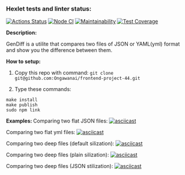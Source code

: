 ### Hexlet tests and linter status:
[![Actions Status](https://github.com/Ongawanai/frontend-project-46/workflows/hexlet-check/badge.svg)](https://github.com/Ongawanai/frontend-project-46/actions)
[![Node CI](https://github.com/Ongawanai/frontend-project-46/actions/workflows/ActionsTest.yml/badge.svg)](https://github.com/Ongawanai/frontend-project-46/actions/workflows/ActionsTest.yml)
[![Maintainability](https://api.codeclimate.com/v1/badges/c2d12906105bf7d1971f/maintainability)](https://codeclimate.com/github/Ongawanai/frontend-project-46/maintainability)
[![Test Coverage](https://api.codeclimate.com/v1/badges/c2d12906105bf7d1971f/test_coverage)](https://codeclimate.com/github/Ongawanai/frontend-project-46/test_coverage)

<b>Description:</b>

GenDiff is a utilite that compares two files of JSON or YAML(yml) format and show you the difference between them.

<b>How to setup:</b>

1. Copy this repo with command:
`git clone git@github.com:Ongawanai/frontend-project-44.git`

2. Type these commands:
```
make install
make publish
sudo npm link
```


<b> Examples: </b>
Comparing two flat JSON files:
[![asciicast](https://asciinema.org/a/554146.svg)](https://asciinema.org/a/554146)

Comparing two flat yml files:
[![asciicast](https://asciinema.org/a/555681.svg)](https://asciinema.org/a/555681)

Comparing two deep files (default silization):
[![asciicast](https://asciinema.org/a/556311.svg)](https://asciinema.org/a/556311)

Comparing two deep files (plain silization):
[![asciicast](https://asciinema.org/a/556711.svg)](https://asciinema.org/a/556711)

Comparing two deep files (JSON stilization):
[![asciicast](https://asciinema.org/a/557059.svg)](https://asciinema.org/a/557059)
